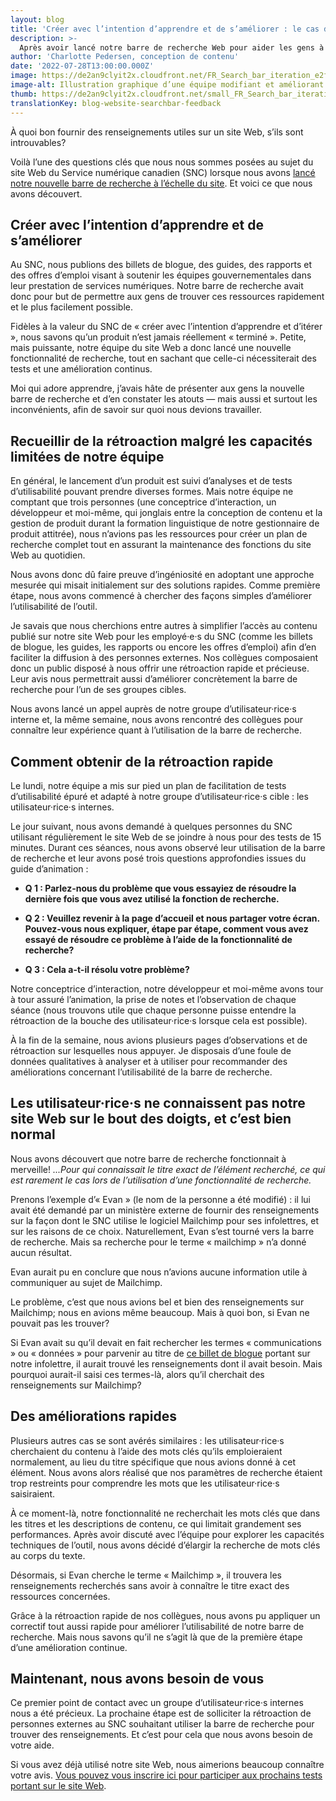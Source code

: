 ```yaml
---
layout: blog
title: 'Créer avec l’intention d’apprendre et de s’améliorer : le cas de notre barre de recherche'
description: >-
  Après avoir lancé notre barre de recherche Web pour aider les gens à trouver plus facilement les ressources qu’ils recherchaient, nous avons dû réaliser des tests auprès des utilisateur·rice·s (recherche en conception) pour découvrir comment améliorer l’outil. 
author: 'Charlotte Pedersen, conception de contenu'
date: '2022-07-28T13:00:00.000Z'
image: https://de2an9clyit2x.cloudfront.net/FR_Search_bar_iteration_e2f89d87f4.jpg
image-alt: Illustration graphique d’une équipe modifiant et améliorant conjointement la barre de recherche d’un site Web. 
thumb: https://de2an9clyit2x.cloudfront.net/small_FR_Search_bar_iteration_e2f89d87f4.jpg
translationKey: blog-website-searchbar-feedback
---
```

À quoi bon fournir des renseignements utiles sur un site Web, s’ils sont introuvables? 

Voilà l’une des questions clés que nous nous sommes posées au sujet du site Web du Service numérique canadien (SNC) lorsque nous avons [lancé notre nouvelle barre de recherche à l’échelle du site](https://numerique.canada.ca/2022/07/14/aider-les-gens-%C3%A0-trouver-du-contenu-comment-cr%C3%A9er-une-barre-de-recherche-sur-un-site-web/). Et voici ce que nous avons découvert.

## Créer avec l’intention d’apprendre et de s’améliorer

Au SNC, nous publions des billets de blogue, des guides, des rapports et des offres d’emploi visant à soutenir les équipes gouvernementales dans leur prestation de services numériques. Notre barre de recherche avait donc pour but de permettre aux gens de trouver ces ressources rapidement et le plus facilement possible.

Fidèles à la valeur du SNC de « créer avec l’intention d’apprendre et d’itérer », nous savons qu’un produit n’est jamais réellement « terminé ». Petite, mais puissante, notre équipe du site Web a donc lancé une nouvelle fonctionnalité de recherche, tout en sachant que celle-ci nécessiterait des tests et une amélioration continus.  

Moi qui adore apprendre, j’avais hâte de présenter aux gens la nouvelle barre de recherche et d’en constater les atouts — mais aussi et surtout les inconvénients, afin de savoir sur quoi nous devions travailler. 

## Recueillir de la rétroaction malgré les capacités limitées de notre équipe

En général, le lancement d’un produit est suivi d’analyses et de tests d’utilisabilité pouvant prendre diverses formes. Mais notre équipe ne comptant que trois personnes (une conceptrice d’interaction, un développeur et moi-même, qui jonglais entre la conception de contenu et la gestion de produit durant la formation linguistique de notre gestionnaire de produit attitrée), nous n’avions pas les ressources pour créer un plan de recherche complet tout en assurant la maintenance des fonctions du site Web au quotidien. 

Nous avons donc dû faire preuve d’ingéniosité en adoptant une approche mesurée qui misait initialement sur des solutions rapides. Comme première étape, nous avons commencé à chercher des façons simples d’améliorer l’utilisabilité de l’outil.

Je savais que nous cherchions entre autres à simplifier l’accès au contenu publié sur notre site Web pour les employé·e·s du SNC (comme les billets de blogue, les guides, les rapports ou encore les offres d’emploi) afin d’en faciliter la diffusion à des personnes externes. Nos collègues composaient donc un public disposé à nous offrir une rétroaction rapide et précieuse. Leur avis nous permettrait aussi d’améliorer concrètement la barre de recherche pour l’un de ses groupes cibles. 

Nous avons lancé un appel auprès de notre groupe d’utilisateur·rice·s interne et, la même semaine, nous avons rencontré des collègues pour connaître leur expérience quant à l’utilisation de la barre de recherche.

## Comment obtenir de la rétroaction rapide
Le lundi, notre équipe a mis sur pied un plan de facilitation de tests d’utilisabilité épuré et adapté à notre groupe d’utilisateur·rice·s cible : les utilisateur·rice·s internes. 

Le jour suivant, nous avons demandé à quelques personnes du SNC utilisant régulièrement le site Web de se joindre à nous pour des tests de 15 minutes. Durant ces séances, nous avons observé leur utilisation de la barre de recherche et leur avons posé trois questions approfondies issues du guide d’animation : 

- **Q 1 : Parlez-nous du problème que vous essayiez de résoudre la dernière fois que vous avez utilisé la fonction de recherche.**

- **Q 2 : Veuillez revenir à la page d’accueil et nous partager votre écran. Pouvez-vous nous expliquer, étape par étape, comment vous avez essayé de résoudre ce problème à l’aide de la fonctionnalité de recherche?**

-  **Q 3 : Cela a-t-il résolu votre problème?**

Notre conceptrice d’interaction, notre développeur et moi-même avons tour à tour assuré l’animation, la prise de notes et l’observation de chaque séance (nous trouvons utile que chaque personne puisse entendre la rétroaction de la bouche des utilisateur·rice·s lorsque cela est possible). 

À la fin de la semaine, nous avions plusieurs pages d’observations et de rétroaction sur lesquelles nous appuyer. Je disposais d’une foule de données qualitatives à analyser et à utiliser pour recommander des améliorations concernant l’utilisabilité de la barre de recherche. 

## Les utilisateur·rice·s ne connaissent pas notre site Web sur le bout des doigts, et c’est bien normal

Nous avons découvert que notre barre de recherche fonctionnait à merveille! *...Pour qui connaissait le titre exact de l’élément recherché, ce qui est rarement le cas lors de l’utilisation d’une fonctionnalité de recherche.* 

Prenons l’exemple d’« Evan » (le nom de la personne a été modifié) : il lui avait été demandé par un ministère externe de fournir des renseignements sur la façon dont le SNC utilise le logiciel Mailchimp pour ses infolettres, et sur les raisons de ce choix. Naturellement, Evan s’est tourné vers la barre de recherche. Mais sa recherche pour le terme « mailchimp » n’a donné aucun résultat. 

Evan aurait pu en conclure que nous n’avions aucune information utile à communiquer au sujet de Mailchimp. 

Le problème, c’est que nous avions bel et bien des renseignements sur Mailchimp; nous en avions même beaucoup. Mais à quoi bon, si Evan ne pouvait pas les trouver? 

Si Evan avait su qu’il devait en fait rechercher les termes « communications » ou « données » pour parvenir au titre de [ce billet de blogue](https://numerique.canada.ca/2019/11/28/communications-et-donn%C3%A9es-elles-v%C3%A9curent-heureuses-jusqu%C3%A0-la-fin-des-temps/) portant sur notre infolettre, il aurait trouvé les renseignements dont il avait besoin. Mais pourquoi aurait-il saisi ces termes-là, alors qu’il cherchait des renseignements sur Mailchimp?

## Des améliorations rapides

Plusieurs autres cas se sont avérés similaires : les utilisateur·rice·s cherchaient du contenu à l’aide des mots clés qu’ils emploieraient normalement, au lieu du titre spécifique que nous avions donné à cet élément. Nous avons alors réalisé que nos paramètres de recherche étaient trop restreints pour comprendre les mots que les utilisateur·rice·s saisiraient.  

À ce moment-là, notre fonctionnalité ne recherchait les mots clés que dans les titres et les descriptions de contenu, ce qui limitait grandement ses performances. Après avoir discuté avec l’équipe pour explorer les capacités techniques de l’outil, nous avons décidé d’élargir la recherche de mots clés au corps du texte.

Désormais, si Evan cherche le terme « Mailchimp », il trouvera les renseignements recherchés sans avoir à connaître le titre exact des ressources concernées.

Grâce à la rétroaction rapide de nos collègues, nous avons pu appliquer un correctif tout aussi rapide pour améliorer l’utilisabilité de notre barre de recherche. Mais nous savons qu’il ne s’agit là que de la première étape d’une amélioration continue.

## **Maintenant, nous avons besoin de vous**

Ce premier point de contact avec un groupe d’utilisateur·rice·s internes nous a été précieux. La prochaine étape est de solliciter la rétroaction de personnes externes au SNC souhaitant utiliser la barre de recherche pour trouver des renseignements. Et c’est pour cela que nous avons besoin de votre aide.

Si vous avez déjà utilisé notre site Web, nous aimerions beaucoup connaître votre avis. [Vous pouvez vous inscrire ici pour participer aux prochains tests portant sur le site Web](mailto:cds-snc@tbs-sct.gc.ca).  
